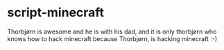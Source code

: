 # script-minecraft

Thorbjørn is awesome and he is with his dad, and it is only thorbjørn who knows how to hack minecraft because Thorbjørn, is hacking minecraft :-)
